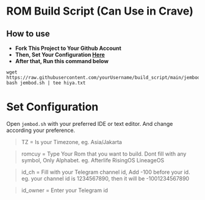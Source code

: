 # ROM Build Script (Can Use in Crave)
## How to use
+ **Fork This Project to Your Github Account**
+ **Then, Set Your Configuration [Here](https://github.com/ctrhyz/build_script#set-configuration)**
+ **After that, Run this command below**
```
wget https://raw.githubusercontent.com/yourUsername/build_script/main/jembod.sh
bash jembod.sh | tee hiya.txt
```

# Set Configuration
Open `jembod.sh` with your preferred IDE or text editor.
And change according your preference.
>TZ = Is your Timezone, eg. Asia/Jakarta

>romcuy = Type Your Rom that you want to build. Dont fill with any symbol, Only Alphabet. eg. Afterlife RisingOS LineageOS

>id_ch = Fill with your Telegram channel id, Add -100 before your id. eg. your channel id is 1234567890, then it will be -1001234567890

>id_owner = Enter your Telegram id